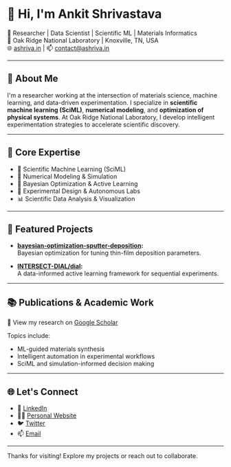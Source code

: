 # 👋 Hi, I'm Ankit Shrivastava

🔬 Researcher | Data Scientist | Scientific ML | Materials Informatics  
🏢 Oak Ridge National Laboratory | Knoxville, TN, USA  
🌐 [ashriva.in](https://www.ashriva.in) | 📫 [contact@ashriva.in](mailto:contact@ashriva.in)

---

## 🧠 About Me

I'm a researcher working at the intersection of materials science, machine learning, and data-driven experimentation. I specialize in **scientific machine learning (SciML)**, **numerical modeling**, and **optimization of physical systems**. At Oak Ridge National Laboratory, I develop intelligent experimentation strategies to accelerate scientific discovery.

---

## 🧪 Core Expertise

- 🧠 Scientific Machine Learning (SciML)  
- 🧮 Numerical Modeling & Simulation  
- 🔁 Bayesian Optimization & Active Learning  
- 🧪 Experimental Design & Autonomous Labs  
- 📊 Scientific Data Analysis & Visualization

---

## 📂 Featured Projects

- **[bayesian-optimization-sputter-deposition](https://github.com/ashriva16/bayesian-optimization-sputter-deposition):**  
  Bayesian optimization for tuning thin-film deposition parameters.

- **[INTERSECT-DIAL/dial](https://github.com/INTERSECT-DIAL/dial):**  
  A data-informed active learning framework for sequential experiments.

---

## 📚 Publications & Academic Work

📖 View my research on [Google Scholar](https://scholar.google.com/citations?user=Zx4v13gAAAAJ&hl=en)

Topics include:
- ML-guided materials synthesis
- Intelligent automation in experimental workflows
- SciML and simulation-informed decision making

---

## 🌐 Let's Connect

- 🔗 [LinkedIn](https://www.linkedin.com/in/ashriva16/)
- 🧑‍💻 [Personal Website](https://www.ashriva.in)
- 🐦 [Twitter](https://twitter.com/ashriva16)
- 📫 [Email](mailto:contact@ashriva.in)

---

Thanks for visiting! Explore my projects or reach out to collaborate.


<!--
**ashriva16/ashriva16** is a ✨ _special_ ✨ repository because its `README.md` (this file) appears on your GitHub profile.

Here are some ideas to get you started:

- 🔭 I’m currently working on ...
- 🌱 I’m currently learning ...
- 👯 I’m looking to collaborate on ...
- 🤔 I’m looking for help with ...
- 💬 Ask me about ...
- 📫 How to reach me: ...
- 😄 Pronouns: ...
- ⚡ Fun fact: ...
-->
